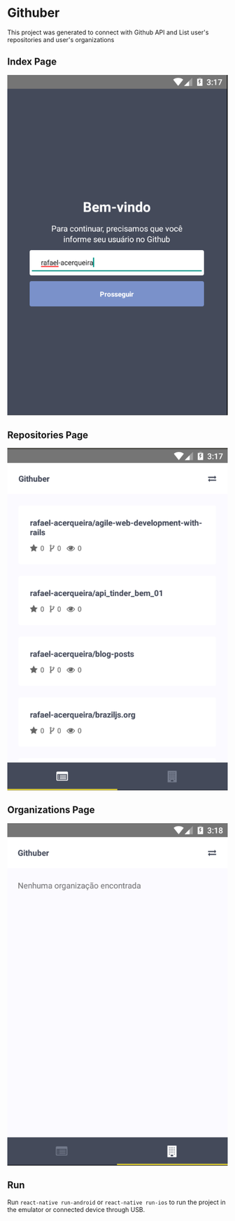 # Githuber

This project was generated to connect with Github API and List user's repositories and user's organizations

## Index Page
![](https://github.com/rafael-acerqueira/githuber/blob/master/screenshots/index.png)
## Repositories Page
![](https://github.com/rafael-acerqueira/githuber/blob/master/screenshots/repositories.png)
## Organizations Page
![](https://github.com/rafael-acerqueira/githuber/blob/master/screenshots/organizations.png)

## Run

Run `react-native run-android` or `react-native run-ios` to run the project in the emulator or connected device through USB.
